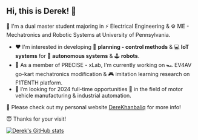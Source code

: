 Hi, this is Derek! 👋
---

<!--
**derekhanbaliq/derekhanbaliq** is a ✨ _special_ ✨ repository because its `README.md` (this file) appears on your GitHub profile.

Here are some ideas to get you started:

- 🔭 I’m currently working on ...
- 🌱 I’m currently learning ...
- 👯 I’m looking to collaborate on ...
- 🤔 I’m looking for help with ...
- 💬 Ask me about ...
- 📫 How to reach me: ...
- 😄 Pronouns: ...
- ⚡ Fun fact: ...
-->

🥇 I'm a dual master student majoring in ⚡ Electrical Engineering & ⚙️ ME - Mechatronics and Robotic Systems at University of Pennsylvania. 

- ❤️ I'm interested in developing 🚀 **planning - control methods** & 💻 **IoT systems** for 🚗 **autonomous systems** & 🕹️ **robots**.
- 🎯 As a member of PRECISE - xLab, I'm currently working on 🏎️ EV4AV go-kart mechatronics modification & 🎮 imitation learning research on F1TENTH platform. 
- 🤔 I’m looking for 2024 full-time opportunities 🔮 in the field of motor vehicle manufacturing & industrial automation.

<!--🛠️ Some tools that I use:-->

📌 Please check out my personal website [DereKhanbaliq](https://derekhanbaliq.weebly.com/) for more info!

😇 Thanks for your visit!

[![Derek's GitHub stats](https://github-readme-stats.vercel.app/api?username=derekhanbaliq&show_icons=true&count_private=true&theme=radical)](https://github.com/anuraghazra/github-readme-stats)
